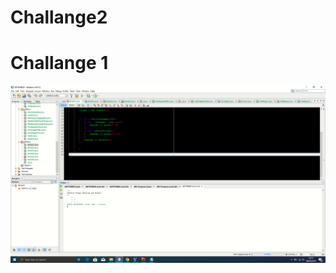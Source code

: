 # Challange2

# Challange 1
![Alt text](https://github.com/Syihabuddinsanni/Challange2/blob/master/Bentuk1.png)
